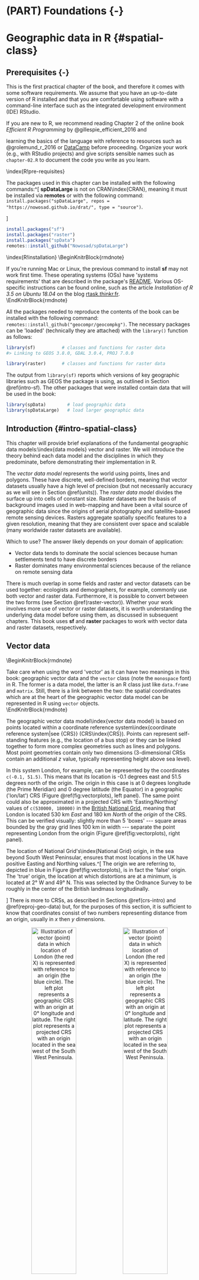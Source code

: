 # (PART) Foundations {-}

# Geographic data in R {#spatial-class}

## Prerequisites {-}

This is the first practical chapter of the book, and therefore it comes with some software requirements.
We assume that you have an up-to-date version of R installed and that you are comfortable using software with a command-line interface such as the integrated development environment (IDE) RStudio.

If you are new to R, we recommend reading Chapter 2 of the online book *Efficient R Programming* by @gillespie_efficient_2016 and
<!-- , particularly sections 2.3 and 2.5, for details on R installation and set-up. -->
<!-- [set-up](https://csgillespie.github.io/efficientR/set-up.html). -->
learning the basics of the language with reference to resources such as @grolemund_r_2016 or [DataCamp](https://www.datacamp.com/courses/free-introduction-to-r) before proceeding.
Organize your work (e.g., with RStudio projects) and give scripts sensible names such as `chapter-02.R` to document the code you write as you learn.
<!-- '[project](https://csgillespie.github.io/efficientR/set-up.html#project-management)' called `geocomp-learning`. -->
<!--     Creating new script for each chapter or section of interest will help consolidate and extend the skills learned. -->
<!--     The code you type to help learn the content of this chapter could be placed in a file called `chapter-02.R`, for example. -->
<!--     Everyone learns in a different way; structure your work so it makes sense to you; and avoid copy-pasting to get used to typing code. -->
<!-- Another option is to use the RStudio project provided in the root directory of the [`geocompr`](https://github.com/Robinlovelace/geocompr) GitHub repository. -->
<!-- This will make it easier to run this book's worked examples on your computer. -->
\index{R!pre-requisites}

The packages used in this chapter can be installed with the following commands:^[
**spDataLarge** is not on CRAN\index{CRAN}, meaning it must be installed via **remotes** or with the following command: `install.packages("spDataLarge", repos = "https://nowosad.github.io/drat/", type = "source")`.
<!-- In case the installation fails, for example if you do not have rights to install non CRAN packages on your organisation's computers, the data in **spDataLarge** can be loaded by running the script [`spData.R`](https://github.com/Robinlovelace/geocompr/blob/master/code/spData.R) from the `code` folder in the book's GitHub repo at [github.com/Robinlovelace/geocompr](https://github.com/Robinlovelace/geocompr). -->
]


```r
install.packages("sf")
install.packages("raster")
install.packages("spData")
remotes::install_github("Nowosad/spDataLarge")
```

\index{R!installation}
\BeginKnitrBlock{rmdnote}<div class="rmdnote">If you're running Mac or Linux, the previous command to install **sf** may not work first time.
These operating systems (OSs) have 'systems requirements' that are described in the package's [README](https://github.com/r-spatial/sf).
Various OS-specific instructions can be found online, such as the article *Installation of R 3.5 on Ubuntu 18.04* on the blog [rtask.thinkr.fr](https://rtask.thinkr.fr/blog/installation-of-r-3-5-on-ubuntu-18-04-lts-and-tips-for-spatial-packages/).</div>\EndKnitrBlock{rmdnote}

All the packages needed to reproduce the contents of the book can be installed with the following command: `remotes::install_github("geocompr/geocompkg")`.
The necessary packages can be 'loaded' (technically they are attached) with the `library()` function as follows:


```r
library(sf)          # classes and functions for raster data
#> Linking to GEOS 3.8.0, GDAL 3.0.4, PROJ 7.0.0
```



```r
library(raster)      # classes and functions for raster data
```

The output from `library(sf)` reports which versions of key geographic libraries such as GEOS the package is using, as outlined in Section \@ref(intro-sf).
The other packages that were installed contain data that will be used in the book:


```r
library(spData)        # load geographic data
library(spDataLarge)   # load larger geographic data
```

## Introduction {#intro-spatial-class}

This chapter will provide brief explanations of the fundamental geographic data models:\index{data models} vector and raster.
We will introduce the theory behind each data model and the disciplines in which they predominate, before demonstrating their implementation in R.

The *vector data model* represents the world using points, lines and polygons.
These have discrete, well-defined borders, meaning that vector datasets usually have a high level of precision (but not necessarily accuracy as we will see in Section \@ref(units)).
The *raster data model* divides the surface up into cells of constant size.
Raster datasets are the basis of background images used in web-mapping and have been a vital source of geographic data since the origins of aerial photography and satellite-based remote sensing devices.
Rasters aggregate spatially specific features to a given resolution, meaning that they are consistent over space and scalable (many worldwide raster datasets are available).

Which to use?
The answer likely depends on your domain of application:

- Vector data tends to dominate the social sciences because human settlements tend to have discrete borders
- Raster dominates many environmental sciences because of the reliance on remote sensing data

There is much overlap in some fields and raster and vector datasets can be used together:
ecologists and demographers, for example, commonly use both vector and raster data.
Furthermore, it is possible to convert between the two forms (see Section \@ref(raster-vector)).
Whether your work involves more use of vector or raster datasets, it is worth understanding the underlying data model before using them, as discussed in subsequent chapters.
This book uses **sf** and **raster** packages to work with vector data and raster datasets, respectively.

## Vector data

\BeginKnitrBlock{rmdnote}<div class="rmdnote">Take care when using the word 'vector' as it can have two meanings in this book:
geographic vector data and the `vector` class (note the `monospace` font) in R.
The former is a data model, the latter is an R class just like `data.frame` and `matrix`.
Still, there is a link between the two: the spatial coordinates which are at the heart of the geographic vector data model can be represented in R using `vector` objects.</div>\EndKnitrBlock{rmdnote}

The geographic vector data model\index{vector data model} is based on points located within a coordinate reference system\index{coordinate reference system|see {CRS}} (CRS\index{CRS}).
Points can represent self-standing features (e.g., the location of a bus stop) or they can be linked together to form more complex geometries such as lines and polygons.
Most point geometries contain only two dimensions (3-dimensional CRSs contain an additional $z$ value, typically representing height above sea level).

In this system London, for example, can be represented by the coordinates `c(-0.1, 51.5)`.
This means that its location is -0.1 degrees east and 51.5 degrees north of the origin.
The origin in this case is at 0 degrees longitude (the Prime Meridian) and 0 degree latitude (the Equator) in a geographic ('lon/lat') CRS (Figure \@ref(fig:vectorplots), left panel).
The same point could also be approximated in a projected CRS with 'Easting/Northing' values of `c(530000, 180000)` in the [British National Grid](https://en.wikipedia.org/wiki/Ordnance_Survey_National_Grid), meaning that London is located 530 km *East* and 180 km *North* of the $origin$ of the CRS.
This can be verified visually: slightly more than 5 'boxes' --- square areas bounded by the gray grid lines 100 km in width --- separate the point representing London from the origin (Figure \@ref(fig:vectorplots), right panel).

The location of National Grid's\index{National Grid} origin, in the sea beyond South West Peninsular, ensures that most locations in the UK have positive Easting and Northing values.^[
The origin we are referring to, depicted in blue in Figure \@ref(fig:vectorplots), is in fact the 'false' origin.
The 'true' origin, the location at which distortions are at a minimum, is located at 2° W and 49° N.
This was selected by the Ordnance Survey to be roughly in the center of the British landmass longitudinally.
<!-- This was selected by the [Ordnance Survey](https://www.ordnancesurvey.co.uk/support/the-national-grid.html) to be roughly in the center of the British landmass longitudinally. -->
]
There is more to CRSs, as described in Sections \@ref(crs-intro) and \@ref(reproj-geo-data) but, for the purposes of this section, it is sufficient to know that coordinates consist of two numbers representing distance from an origin, usually in $x$ then $y$ dimensions.



<div class="figure" style="text-align: center">
<img src="figures/vector_lonlat.png" alt="Illustration of vector (point) data in which location of London (the red X) is represented with reference to an origin (the blue circle). The left plot represents a geographic CRS with an origin at 0° longitude and latitude. The right plot represents a projected CRS with an origin located in the sea west of the South West Peninsula." width="49%" /><img src="figures/vector_projected.png" alt="Illustration of vector (point) data in which location of London (the red X) is represented with reference to an origin (the blue circle). The left plot represents a geographic CRS with an origin at 0° longitude and latitude. The right plot represents a projected CRS with an origin located in the sea west of the South West Peninsula." width="49%" />
<p class="caption">(\#fig:vectorplots)Illustration of vector (point) data in which location of London (the red X) is represented with reference to an origin (the blue circle). The left plot represents a geographic CRS with an origin at 0° longitude and latitude. The right plot represents a projected CRS with an origin located in the sea west of the South West Peninsula.</p>
</div>

**sf** is a package providing a class system for geographic vector data.
Not only does **sf** supersede **sp**, it also provides a consistent command-line interface to GEOS\index{GEOS} and GDAL\index{GDAL}, superseding **rgeos** and **rgdal** (described in Section \@ref(the-history-of-r-spatial)).
<!-- Really? not necessary so removed (RL) -->
<!-- In theory this should make **sf** faster than **sp**/**rgdal**/**rgeos**. -->
This section introduces **sf** classes in preparation for subsequent chapters (Chapters \@ref(geometric-operations) and \@ref(read-write) cover the GEOS and GDAL interface, respectively).


<!-- Commented out: not really necessary here - keeping as could be useful elsewhere: -->
<!-- In mathematical notation these points are typically represented as numbers separated by commas and enclosed by a pair of brackets:  -->
<!-- $(1, 3)$ for example, represents a point located one unit to the right and three units above the origin. -->
<!-- Instead of creating these points manually, one would commonly read-in data with functions such as `read_csv()` from the **tidyverse** or `read_sf()` from the **sf** package (see Chapter \@ref(read-write)). -->
<!-- To generate new data (e.g., for testing), one can use the command `c()` (think of 'c' for 'combine'), as illustrated -->
<!-- below:^[Other methods for generating numbers include with the `seq()` function (short for 'sequence') for generating regular sequences or `runif()`, `rnorm()` and other functions generating random numbers following some kind of probability distribution. -->
<!-- The **mapedit** package can be used to create spatial data manually on an interactive map. -->
<!-- ] -->

<!-- ```{r} -->
<!-- p = c(1, 3) -->
<!-- ``` -->

<!-- Now this can be plotted in Cartesian space, as illustrated in figure \@ref(fig:cartesian): -->

<!-- ```{r cartesian, fig.cap="Illustration of vector point data in base R."} -->
<!-- plot(x = p[1], y = p[2], xlim =  c(0, 5), ylim = c(0, 5)) -->
<!-- ``` -->

### An introduction to simple features {#intro-sf}

Simple features is an [open standard](http://portal.opengeospatial.org/files/?artifact_id=25355) developed and endorsed by the Open Geospatial Consortium (OGC), a not-for-profit organization whose activities we will revisit in a later chapter (in Section \@ref(file-formats)).
\index{simple features |see {sf}}
Simple Features is a hierarchical data model that represents a wide range of geometry types.
Of 17 geometry types supported by the specification, only 7 are used in the vast majority of geographic research (see Figure \@ref(fig:sf-ogc));
these core geometry types are fully supported by the R package **sf** [@pebesma_simple_2018].^[
The full OGC standard includes rather exotic geometry types including 'surface' and 'curve' geometry types, which currently have limited application in real world applications.
All 17 types can be represented with the **sf** package, although (as of summer 2018) plotting only works for the 'core 7'.
]

<div class="figure" style="text-align: center">
<img src="figures/sf-classes.png" alt="Simple feature types fully supported by sf." width="60%" />
<p class="caption">(\#fig:sf-ogc)Simple feature types fully supported by sf.</p>
</div>

**sf** can represent all common vector geometry types (raster data classes are not supported by **sf**): points, lines, polygons and their respective 'multi' versions (which group together features of the same type into a single feature).
\index{sf}
\index{sf (package)|see {sf}}
**sf** also supports geometry collections, which can contain multiple geometry types in a single object.
**sf** provides the same functionality (and more) previously provided in three packages --- **sp** for data classes [@R-sp], **rgdal** for data read/write via an interface to GDAL and PROJ [@R-rgdal] and **rgeos** for spatial operations via an interface to GEOS [@R-rgeos].
To re-iterate the message from Chapter 1, geographic R packages have a long history of interfacing with lower level libraries, and **sf** continues this tradition with a unified interface to recent versions of the GEOS library for geometry operations, the GDAL library for reading and writing geographic data files, and the PROJ library for representing and transforming projected coordinate reference systems.
This is a notable achievement that reduces the headspace needed for 'context switching between' different packages and enables access to high-performance geographic libraries.
Documenation on **sf** can be found on its website and in 6 vignettes, which can be loaded as follows:


```r
vignette(package = "sf") # see which vignettes are available
vignette("sf1")          # an introduction to the package
```



As the first vignette explains, simple feature objects in R are stored in a data frame, with geographic data occupying a special column, usually named 'geom' or 'geometry'.
We will use the `world` dataset provided by the **spData**, loaded at the beginning of this chapter (see [nowosad.github.io/spData](https://nowosad.github.io/spData/) for a list of datasets loaded by the package).
`world` is a spatial object containing spatial and attribute columns, the names of which are returned by the function `names()` (the last column contains the geographic information):


```r
names(world)
#>  [1] "iso_a2"    "name_long" "continent" "region_un" "subregion" "type"     
#>  [7] "area_km2"  "pop"       "lifeExp"   "gdpPercap" "geom"
```

The contents of this `geom` column give `sf` objects their spatial powers: `world$geom` is a '[list column](https://jennybc.github.io/purrr-tutorial/ls13_list-columns.html)' that contains all the coordinates of the country polygons.
\index{list column}
The **sf** package provides a `plot()` method for visualizing geographic data:
the following command creates Figure \@ref(fig:world-all).


```r
plot(world)
```

<div class="figure" style="text-align: center">
<img src="02-spatial-data_files/figure-html/world-all-1.png" alt="A spatial plot of the world using the sf package, with a facet for each attribute." width="100%" />
<p class="caption">(\#fig:world-all)A spatial plot of the world using the sf package, with a facet for each attribute.</p>
</div>

Note that instead of creating a single map, as most GIS programs would, the `plot()` command has created multiple maps, one for each variable in the `world` datasets.
This behavior can be useful for exploring the spatial distribution of different variables and is discussed further in Section \@ref(basic-map) below.

Being able to treat spatial objects as regular data frames with spatial powers has many advantages, especially if you are already used to working with data frames.
The commonly used `summary()` function, for example, provides a useful overview of the variables within the `world` object.


```r
summary(world["lifeExp"])
#>     lifeExp                geom    
#>  Min.   :50.6   MULTIPOLYGON :177  
#>  1st Qu.:65.0   epsg:4326    :  0  
#>  Median :72.9   +proj=long...:  0  
#>  Mean   :70.9                      
#>  3rd Qu.:76.8                      
#>  Max.   :83.6                      
#>  NA's   :10
```

Although we have only selected one variable for the `summary` command, it also outputs a report on the geometry.
This demonstrates the 'sticky' behavior of the geometry columns of **sf** objects, meaning the geometry is kept unless the user deliberately removes them, as we'll see in Section \@ref(vector-attribute-manipulation).
The result provides a quick summary of both the non-spatial and spatial data contained in `world`: the mean average life expectancy is 71 years (ranging from less than 51 to more than 83 years with a median of 73 years) across all countries.

\BeginKnitrBlock{rmdnote}<div class="rmdnote">The word `MULTIPOLYGON` in the summary output above refers to the geometry type of features (countries) in the `world` object.
This representation is necessary for countries with islands such as Indonesia and Greece.
Other geometry types are described in Section \@ref(geometry).</div>\EndKnitrBlock{rmdnote}

<!-- TODO: cross-reference section covering CRSs. -->
It is worth taking a deeper look at the basic behavior and contents of this simple feature object, which can usefully be thought of as a '**s**patial data **f**rame'.

`sf` objects are easy to subset.
The code below shows its first two rows and three columns.
The output shows two major differences compared with a regular `data.frame`: the inclusion of additional geographic data (`geometry type`, `dimension`, `bbox` and CRS information - `epsg (SRID)`, `proj4string`), and the presence of a `geometry` column, here named `geom`:


```r
world_mini = world[1:2, 1:3]
world_mini
#> Simple feature collection with 2 features and 3 fields
#> geometry type:  MULTIPOLYGON
#> dimension:      XY
#> bbox:           xmin: -180 ymin: -18.3 xmax: 180 ymax: -0.95
#> geographic CRS: WGS 84
#> [90m# A tibble: 2 x 4[39m
#>   iso_a2 name_long continent                                                geom
#>   [3m[90m<chr>[39m[23m  [3m[90m<chr>[39m[23m     [3m[90m<chr>[39m[23m                                      [3m[90m<MULTIPOLYGON [°]>[39m[23m
#> [90m1[39m FJ     Fiji      Oceania   (((180 -16.1, 180 -16.6, 179 -16.8, 179 -17, 179 -…
#> [90m2[39m TZ     Tanzania  Africa    (((33.9 -0.95, 34.1 -1.06, 37.7 -3.1, 37.8 -3.68, …
```

All this may seem rather complex, especially for a class system that is supposed to be simple.
However, there are good reasons for organizing things this way and using **sf**.

<!-- It's a `MULTIPOLYGON` with 177 features and a geographic (longitude/latidue) coordinate reference system (CRS) with an EPSG code of `4326`. -->

<!-- ### Simple feature classes {#sf-classes} -->

<!-- This section shows how vector spatial classes are created. -->
Before describing each geometry type that the **sf** package supports, it is worth taking a step back to understand the building blocks of `sf` objects. 
Section \@ref(sf) shows how simple features objects are data frames, with special geometry columns.
These spatial columns are often called `geom` or `geometry`: `world$geom` refers to the spatial element of the `world` object described above.
These geometry columns are 'list columns' of class `sfc` (see Section \@ref(sfc)).
In turn, `sfc` objects are composed of one or more objects of class `sfg`: simple feature geometries that we describe in Section \@ref(sfg).
\index{sf!sfc}
\index{simple feature columns|see {sf!sfc}}

To understand how the spatial components of simple features work, it is vital to understand simple feature geometries.
For this reason we cover each currently supported simple features geometry type in Section \@ref(geometry) before moving on to describe how these can be represented in R using `sfg` objects, which form the basis of `sfc` and eventually full `sf` objects.

\BeginKnitrBlock{rmdnote}<div class="rmdnote">The preceding code chunk uses `=` to create a new object called `world_mini` in the command `world_mini = world[1:2, 1:3]`.
This is called assignment.
An equivalent command to achieve the same result is `world_mini <- world[1:2, 1:3]`.
Although 'arrow assigment' is more commonly used, we use 'equals assignment' because it's slightly faster to type and easier to teach due to compatibility with commonly used languages such as Python and JavaScript.
Which to use is largely a matter of preference as long as you're consistent (packages such as **styler** can be used to change style).</div>\EndKnitrBlock{rmdnote}

### Why simple features?

Simple features is a widely supported data model that underlies data structures in many GIS applications including QGIS\index{QGIS} and PostGIS\index{PostGIS}.
A major advantage of this is that using the data model ensures your work is cross-transferable to other set-ups, for example importing from and exporting to spatial databases.
\index{sf!why simple features}

A more specific question from an R perspective is "why use the **sf** package when **sp** is already tried and tested"?
There are many reasons (linked to the advantages of the simple features model):

- Fast reading and writing of data
- Enhanced plotting performance
- **sf** objects can be treated as data frames in most operations
- **sf** functions can be combined using `%>%` operator and works well with the [tidyverse](http://tidyverse.org/) collection of R packages\index{tidyverse}.
- **sf** function names are relatively consistent and intuitive (all begin with `st_`)

Due to such advantages, some spatial packages (including **tmap**, **mapview** and **tidycensus**) have added support for **sf**.
However, it will take many years for most packages to transition and some will never switch.
Fortunately, these can still be used in a workflow based on `sf` objects, by converting them to the `Spatial` class used in **sp**: 


```r
library(sp)
world_sp = as(world, Class = "Spatial")
# sp functions ...
```

`Spatial` objects can be converted back to `sf` in the same way or with `st_as_sf()`:


```r
world_sf = st_as_sf(world_sp)
```

### Basic map making {#basic-map}

Basic maps are created in **sf** with `plot()`.
By default this creates a multi-panel plot (like **sp**'s `spplot()`), one sub-plot for each variable of the object, as illustrated in the left-hand panel in Figure \@ref(fig:sfplot).
A legend or 'key' with a continuous color is produced if the object to be plotted has a single variable (see the right-hand panel).
Colors can also be set with `col = `, although this will not create a continuous palette or a legend. 
\index{map making!basic}


```r
plot(world[3:6])
plot(world["pop"])
```

<div class="figure" style="text-align: center">
<img src="02-spatial-data_files/figure-html/sfplot-1.png" alt="Plotting with sf, with multiple variables (left) and a single variable (right)." width="49%" /><img src="02-spatial-data_files/figure-html/sfplot-2.png" alt="Plotting with sf, with multiple variables (left) and a single variable (right)." width="49%" />
<p class="caption">(\#fig:sfplot)Plotting with sf, with multiple variables (left) and a single variable (right).</p>
</div>

Plots are added as layers to existing images by setting `add = TRUE`.^[
`plot()`ing of **sf** objects uses `sf:::plot.sf()` behind the scenes.
`plot()` is a generic method that behaves differently depending on the class of object being plotted.
]
To demonstrate this, and to provide a taster of content covered in Chapters \@ref(attr) and \@ref(spatial-operations) on attribute and spatial data operations, the subsequent code chunk combines countries in Asia:


```r
world_asia = world[world$continent == "Asia", ]
asia = st_union(world_asia)
```

We can now plot the Asian continent over a map of the world.
Note that the first plot must only have one facet for `add = TRUE` to work.
If the first plot has a key, `reset = FALSE` must be used (result not shown):


```r
plot(world["pop"], reset = FALSE)
plot(asia, add = TRUE, col = "red")
```

Adding layers in this way can be used to verify the geographic correspondence between layers: 
the `plot()` function is fast to execute and requires few lines of code, but does not create interactive maps with a wide range of options.
For more advanced map making we recommend using dedicated visualization packages such as **tmap** (see Chapter \@ref(adv-map)).

### Base plot arguments {#base-args}

There are various ways to modify maps with **sf**'s `plot()` method.
Because **sf** extends base R plotting methods `plot()`'s arguments such as `main =` (which specifies the title of the map) work with `sf` objects (see `?graphics::plot` and `?par`).^[
Note: many plot arguments are ignored in facet maps, when more than one `sf` column is plotted.
]
\index{base plot|see {map making}}
\index{map making!base plotting}



Figure \@ref(fig:contpop) illustrates this flexibility by overlaying circles, whose diameters (set with `cex =`) represent country populations, on a map of the world.
An unprojected version of this figure can be created with the following commands (see exercises at the end of this chapter and the script [`02-contplot.R`](https://github.com/Robinlovelace/geocompr/blob/master/code/02-contpop.R) to reproduce Figure \@ref(fig:contpop)):


```r
plot(world["continent"], reset = FALSE)
cex = sqrt(world$pop) / 10000
world_cents = st_centroid(world, of_largest = TRUE)
plot(st_geometry(world_cents), add = TRUE, cex = cex)
```

<div class="figure" style="text-align: center">
<img src="02-spatial-data_files/figure-html/contpop-1.png" alt="Country continents (represented by fill color) and 2015 populations (represented by circles, with area proportional to population)." width="100%" />
<p class="caption">(\#fig:contpop)Country continents (represented by fill color) and 2015 populations (represented by circles, with area proportional to population).</p>
</div>

The code above uses the function `st_centroid()` to convert one geometry type (polygons) to another (points) (see Chapter \@ref(geometric-operations)), the aesthetics of which are varied with the `cex` argument.

\index{bounding box}
**sf**'s plot method also has arguments specific to geographic data. `expandBB`, for example, can be used to plot an `sf` object in context:
it takes a numeric vector of length four that expands the bounding box of the plot relative to zero in the following order: bottom, left, top, right.
This is used to plot India in the context of its giant Asian neighbors, with an emphasis on China to the east, in the following code chunk, which generates Figure \@ref(fig:china) (see exercises below on adding text to plots):


```r
india = world[world$name_long == "India", ]
plot(st_geometry(india), expandBB = c(0, 0.2, 0.1, 1), col = "gray", lwd = 3)
plot(world_asia[0], add = TRUE)
```

<div class="figure" style="text-align: center">
<img src="02-spatial-data_files/figure-html/china-1.png" alt="India in context, demonstrating the expandBB argument." width="50%" />
<p class="caption">(\#fig:china)India in context, demonstrating the expandBB argument.</p>
</div>

Note the use of `[0]` to keep only the geometry column and `lwd` to emphasize India.
See Section \@ref(other-mapping-packages) for other visualization techniques for representing a range of geometry types, the subject of the next section.

### Geometry types {#geometry}

<!-- This section demonstrates how the full range of geometry types supported by the **sf** package can be created, combined and plotted. -->
Geometries are the basic building blocks of simple features.
Simple features in R can take on one of the 17 geometry types supported by the **sf** package.
\index{geometry types|see {sf!geometry types}}
\index{sf!geometry types}
In this chapter we will focus on the seven most commonly used types: `POINT`, `LINESTRING`, `POLYGON`, `MULTIPOINT`, `MULTILINESTRING`, `MULTIPOLYGON` and `GEOMETRYCOLLECTION`.<!--FIG-->
Find the whole list of possible feature types in [the PostGIS manual ](http://postgis.net/docs/using_postgis_dbmanagement.html).

Generally, well-known binary (WKB) or well-known text (WKT) are the standard encoding for simple feature geometries.
\index{well-known text}
\index{WKT|see {well-known text}}
\index{well-known binary}
WKB representations are usually hexadecimal strings easily readable for computers.
This is why GIS and spatial databases use WKB to transfer and store geometry objects.
WKT, on the other hand, is a human-readable text markup description of simple features. 
Both formats are exchangeable, and if we present one, we will naturally choose the WKT representation.

The basis for each geometry type is the point. 
A point is simply a coordinate in 2D, 3D or 4D space (see `vignette("sf1")` for more information) such as (see left panel in Figure \@ref(fig:sfcs)):
\index{sf!point}

- `POINT (5 2)`

\index{sf!linestring}
A linestring is a sequence of points with a straight line connecting the points, for example (see middle panel in Figure \@ref(fig:sfcs)):

- `LINESTRING (1 5, 4 4, 4 1, 2 2, 3 2)`

A polygon is a sequence of points that form a closed, non-intersecting ring.
Closed means that the first and the last point of a polygon have the same coordinates (see right panel in Figure \@ref(fig:sfcs)).^[
By definition, a polygon has one exterior boundary (outer ring) and can have zero or more interior boundaries (inner rings), also known as holes.
A polygon with a hole would be, for example, `POLYGON ((1 5, 2 2, 4 1, 4 4, 1 5), (2 4, 3 4, 3 3, 2 3, 2 4))`
]
\index{sf!hole}

- Polygon without a hole: `POLYGON ((1 5, 2 2, 4 1, 4 4, 1 5))`

<div class="figure" style="text-align: center">
<img src="02-spatial-data_files/figure-html/sfcs-1.png" alt="Illustration of point, linestring and polygon geometries." width="100%" />
<p class="caption">(\#fig:sfcs)Illustration of point, linestring and polygon geometries.</p>
</div>




So far we have created geometries with only one geometric entity per feature.
However, **sf** also allows multiple geometries to exist within a single feature (hence the term 'geometry collection') using "multi" version of each geometry type:
\index{sf!multi features}

- Multipoint: `MULTIPOINT (5 2, 1 3, 3 4, 3 2)`
- Multilinestring: `MULTILINESTRING ((1 5, 4 4, 4 1, 2 2, 3 2), (1 2, 2 4))`
- Multipolygon: `MULTIPOLYGON (((1 5, 2 2, 4 1, 4 4, 1 5), (0 2, 1 2, 1 3, 0 3, 0 2)))`


<div class="figure" style="text-align: center">
<img src="02-spatial-data_files/figure-html/multis-1.png" alt="Illustration of multi* geometries." width="100%" />
<p class="caption">(\#fig:multis)Illustration of multi* geometries.</p>
</div>

Finally, a geometry collection can contain any combination of geometries including (multi)points and linestrings (see Figure \@ref(fig:geomcollection)):
\index{sf!geometry collection}

- Geometry collection: `GEOMETRYCOLLECTION (MULTIPOINT (5 2, 1 3, 3 4, 3 2), LINESTRING (1 5, 4 4, 4 1, 2 2, 3 2))`

<div class="figure" style="text-align: center">
<img src="02-spatial-data_files/figure-html/geomcollection-1.png" alt="Illustration of a geometry collection." width="33%" />
<p class="caption">(\#fig:geomcollection)Illustration of a geometry collection.</p>
</div>

### Simple feature geometries (sfg) {#sfg}

The `sfg` class represents the different simple feature geometry types in R: point, linestring, polygon (and their 'multi' equivalents, such as multipoints) or geometry collection.
\index{simple feature geometries|see {sf!sfg}}

Usually you are spared the tedious task of creating geometries on your own since you can simply import an already existing spatial file.
However, there are a set of functions to create simple feature geometry objects (`sfg`) from scratch if needed.
The names of these functions are simple and consistent, as they all start with the `st_`  prefix and end with the name of the geometry type in lowercase letters:

- A point: `st_point()`
- A linestring: `st_linestring()`
- A polygon: `st_polygon()`
- A multipoint: `st_multipoint()`
- A multilinestring: `st_multilinestring()`
- A multipolygon: `st_multipolygon()`
- A geometry collection: `st_geometrycollection()`

`sfg` objects can be created from three base R data types:

1. A numeric vector: a single point
2. A matrix: a set of points, where each row represents a point, a multipoint or linestring
3. A list: a collection of objects such as matrices, multilinestrings or geometry collections

The function `st_point()` creates single points from numeric vectors:


```r
st_point(c(5, 2))                 # XY point
#> POINT (5 2)
st_point(c(5, 2, 3))              # XYZ point
#> POINT Z (5 2 3)
st_point(c(5, 2, 1), dim = "XYM") # XYM point
#> POINT M (5 2 1)
st_point(c(5, 2, 3, 1))           # XYZM point
#> POINT ZM (5 2 3 1)
```

<!-- is this really important? -->
The results show that XY (2D coordinates), XYZ (3D coordinates) and XYZM (3D with an additional variable, typically measurement accuracy) point types are created from vectors of length 2, 3, and 4, respectively. 
The XYM type must be specified using the `dim` argument (which is short for dimension).

By contrast, use matrices in the case of multipoint (`st_multipoint()`) and linestring (`st_linestring()`) objects:


```r
# the rbind function simplifies the creation of matrices
## MULTIPOINT
multipoint_matrix = rbind(c(5, 2), c(1, 3), c(3, 4), c(3, 2))
st_multipoint(multipoint_matrix)
#> MULTIPOINT ((5 2), (1 3), (3 4), (3 2))
## LINESTRING
linestring_matrix = rbind(c(1, 5), c(4, 4), c(4, 1), c(2, 2), c(3, 2))
st_linestring(linestring_matrix)
#> LINESTRING (1 5, 4 4, 4 1, 2 2, 3 2)
```

Finally, use lists for the creation of multilinestrings, (multi-)polygons and geometry collections:


```r
## POLYGON
polygon_list = list(rbind(c(1, 5), c(2, 2), c(4, 1), c(4, 4), c(1, 5)))
st_polygon(polygon_list)
#> POLYGON ((1 5, 2 2, 4 1, 4 4, 1 5))
```


```r
## POLYGON with a hole
polygon_border = rbind(c(1, 5), c(2, 2), c(4, 1), c(4, 4), c(1, 5))
polygon_hole = rbind(c(2, 4), c(3, 4), c(3, 3), c(2, 3), c(2, 4))
polygon_with_hole_list = list(polygon_border, polygon_hole)
st_polygon(polygon_with_hole_list)
#> POLYGON ((1 5, 2 2, 4 1, 4 4, 1 5), (2 4, 3 4, 3 3, 2 3, 2 4))
```


```r
## MULTILINESTRING
multilinestring_list = list(rbind(c(1, 5), c(4, 4), c(4, 1), c(2, 2), c(3, 2)), 
                            rbind(c(1, 2), c(2, 4)))
st_multilinestring((multilinestring_list))
#> MULTILINESTRING ((1 5, 4 4, 4 1, 2 2, 3 2), (1 2, 2 4))
```


```r
## MULTIPOLYGON
multipolygon_list = list(list(rbind(c(1, 5), c(2, 2), c(4, 1), c(4, 4), c(1, 5))),
                         list(rbind(c(0, 2), c(1, 2), c(1, 3), c(0, 3), c(0, 2))))
st_multipolygon(multipolygon_list)
#> MULTIPOLYGON (((1 5, 2 2, 4 1, 4 4, 1 5)), ((0 2, 1 2, 1 3, 0 3, 0 2)))
```


```r
## GEOMETRYCOLLECTION
gemetrycollection_list = list(st_multipoint(multipoint_matrix),
                              st_linestring(linestring_matrix))
st_geometrycollection(gemetrycollection_list)
#> GEOMETRYCOLLECTION (MULTIPOINT (5 2, 1 3, 3 4, 3 2),
#>   LINESTRING (1 5, 4 4, 4 1, 2 2, 3 2))
```

<!-- table -->
<!-- figure - image/fig1.jpg -->
<!-- they are interconnected - points could create mulitpoints or lines; -->
<!-- lines could create mutlilines or polygons, etc. -->
<!-- https://r-spatial.github.io/sf/articles/sf1.html -->

### Simple feature columns (sfc) {#sfc}

One `sfg` object contains only a single simple feature geometry. 
A simple feature geometry column (`sfc`) is a list of `sfg` objects, which is additionally able to contain information about the coordinate reference system in use.
For instance, to combine two simple features into one object with two features, we can use the `st_sfc()` function. 
\index{sf!simple feature columns (sfc)}
This is important since `sfc` represents the geometry column in **sf** data frames:


```r
# sfc POINT
point1 = st_point(c(5, 2))
point2 = st_point(c(1, 3))
points_sfc = st_sfc(point1, point2)
points_sfc
#> Geometry set for 2 features 
#> geometry type:  POINT
#> dimension:      XY
#> bbox:           xmin: 1 ymin: 2 xmax: 5 ymax: 3
#> CRS:            NA
#> POINT (5 2)
#> POINT (1 3)
```

In most cases, an `sfc` object contains objects of the same geometry type.
Therefore, when we convert `sfg` objects of type polygon into a simple feature geometry column, we would also end up with an `sfc` object of type polygon, which can be verified with `st_geometry_type()`. 
Equally, a geometry column of multilinestrings would result in an `sfc` object of type multilinestring:


```r
# sfc POLYGON
polygon_list1 = list(rbind(c(1, 5), c(2, 2), c(4, 1), c(4, 4), c(1, 5)))
polygon1 = st_polygon(polygon_list1)
polygon_list2 = list(rbind(c(0, 2), c(1, 2), c(1, 3), c(0, 3), c(0, 2)))
polygon2 = st_polygon(polygon_list2)
polygon_sfc = st_sfc(polygon1, polygon2)
st_geometry_type(polygon_sfc)
#> [1] POLYGON POLYGON
#> 18 Levels: GEOMETRY POINT LINESTRING POLYGON MULTIPOINT ... TRIANGLE
```


```r
# sfc MULTILINESTRING
multilinestring_list1 = list(rbind(c(1, 5), c(4, 4), c(4, 1), c(2, 2), c(3, 2)), 
                            rbind(c(1, 2), c(2, 4)))
multilinestring1 = st_multilinestring((multilinestring_list1))
multilinestring_list2 = list(rbind(c(2, 9), c(7, 9), c(5, 6), c(4, 7), c(2, 7)), 
                            rbind(c(1, 7), c(3, 8)))
multilinestring2 = st_multilinestring((multilinestring_list2))
multilinestring_sfc = st_sfc(multilinestring1, multilinestring2)
st_geometry_type(multilinestring_sfc)
#> [1] MULTILINESTRING MULTILINESTRING
#> 18 Levels: GEOMETRY POINT LINESTRING POLYGON MULTIPOINT ... TRIANGLE
```

It is also possible to create an `sfc` object from `sfg` objects with different geometry types:


```r
# sfc GEOMETRY
point_multilinestring_sfc = st_sfc(point1, multilinestring1)
st_geometry_type(point_multilinestring_sfc)
#> [1] POINT           MULTILINESTRING
#> 18 Levels: GEOMETRY POINT LINESTRING POLYGON MULTIPOINT ... TRIANGLE
```

<!-- if you want to use it - st_cast() to a proper geometry type -->
<!-- or st_is to select only one geometry type -->
<!-- http://r-spatial.org/r/2017/01/12/newssf.html -->
<!-- methods(class = "sfc") -->

As mentioned before, `sfc` objects can additionally store information on the coordinate reference systems (CRS).
<!-- What's CRS -->
To specify a certain CRS, we can use the `epsg (SRID)` or `proj4string` attributes of an `sfc` object.
The default value of `epsg (SRID)` and `proj4string` is `NA` (*Not Available*), as can be verified with `st_crs()`:


```r
st_crs(points_sfc)
#> Coordinate Reference System: NA
```

All geometries in an `sfc` object must have the same CRS.
We can add coordinate reference system as a `crs` argument of `st_sfc()`. 
This argument accepts an integer with the `epsg` code such as `4326`, which automatically adds the 'proj4string' (see Section \@ref(crs-intro)):


```r
# EPSG definition
points_sfc_wgs = st_sfc(point1, point2, crs = 4326)
st_crs(points_sfc_wgs)
#> Coordinate Reference System:
#>   User input: EPSG:4326 
#>   wkt:
#> GEOGCRS["WGS 84",
#>     DATUM["World Geodetic System 1984",
#>         ELLIPSOID["WGS 84",6378137,298.257223563,
#>             LENGTHUNIT["metre",1]]],
#>     PRIMEM["Greenwich",0,
#>         ANGLEUNIT["degree",0.0174532925199433]],
#>     CS[ellipsoidal,2],
#>         AXIS["geodetic latitude (Lat)",north,
#>             ORDER[1],
#>             ANGLEUNIT["degree",0.0174532925199433]],
#>         AXIS["geodetic longitude (Lon)",east,
#>             ORDER[2],
#>             ANGLEUNIT["degree",0.0174532925199433]],
#>     USAGE[
#>         SCOPE["unknown"],
#>         AREA["World"],
#>         BBOX[-90,-180,90,180]],
#>     ID["EPSG",4326]]
```

It also accepts a raw proj4string (result not shown):


```r
# PROJ4STRING definition
st_sfc(point1, point2, crs = "+proj=longlat +datum=WGS84 +no_defs")
```

<!-- For example, we can set the UTM Zone 11N projection with `epsg` code `2955`: -->

<!-- ```{r, eval=FALSE} -->
<!-- st_sfc(point1, point2, crs = 2955) -->
<!-- #> ... -->
<!-- #> epsg (SRID):    2955 -->
<!-- #> proj4string:    +proj=utm +zone=11 +ellps=GRS80 ... +units=m +no_defs -->
<!-- #> POINT (5 2) -->
<!-- #> POINT (1 3) -->
<!-- ``` -->

<!-- As you can see above, the `proj4string` definition was automatically added. -->
<!-- The CRS can also be set with the full `proj4string` (result not shown): -->

<!-- ```{r, eval=FALSE} -->
<!-- p4s = "+proj=utm +zone=11 +ellps=GRS80 +towgs84=0,0,0,0,0,0,0 +units=m +no_defs" -->
<!-- st_sfc(point1, point2, crs = crs_utm) -->
<!-- ``` -->

\BeginKnitrBlock{rmdnote}<div class="rmdnote">Sometimes `st_crs()` will return a `proj4string` but not an `epsg` code. 
This is because there is no general method to convert from `proj4string` to `epsg` (see Chapter \@ref(reproj-geo-data)).</div>\EndKnitrBlock{rmdnote}

<!-- precision -->
<!-- plots can be made -->

### The sf class {#sf}

Sections \@ref(geometry) to \@ref(sfc) deal with purely geometric objects, 'sf geometry' and 'sf column' objects, respectively.
These are geographic building blocks of geographic vector data represented as simple features.
The final building block is non-geographic attributes, representing the name of the feature or other attributes such as measured values, groups, and other things.
\index{sf!class}

To illustrate attributes, we will represent a temperature of 25°C in London on June 21^st^, 2017.
This example contains a geometry (the coordinates), and three attributes with three different classes (place name, temperature and date).^[
Other attributes might include an urbanity category (city or village), or a remark if the measurement was made using an automatic station.
]
Objects of class `sf` represent such data by combining the attributes (`data.frame`) with the simple feature geometry column (`sfc`).
They are created with `st_sf()` as illustrated below, which creates the London example described above:


```r
lnd_point = st_point(c(0.1, 51.5))                 # sfg object
lnd_geom = st_sfc(lnd_point, crs = 4326)           # sfc object
lnd_attrib = data.frame(                           # data.frame object
  name = "London",
  temperature = 25,
  date = as.Date("2017-06-21")
  )
lnd_sf = st_sf(lnd_attrib, geometry = lnd_geom)    # sf object
```

What just happened? First, the coordinates were used to create the simple feature geometry (`sfg`).
Second, the geometry was converted into a simple feature geometry column (`sfc`), with a CRS.
Third, attributes were stored in a `data.frame`, which was combined with the `sfc` object with `st_sf()`.
This results in an `sf` object, as demonstrated below (some output is ommited):


```r
lnd_sf
#> Simple feature collection with 1 features and 3 fields
#> ...
#>     name temperature       date         geometry
#> 1 London          25 2017-06-21 POINT (0.1 51.5)
```


```r
class(lnd_sf)
#> [1] "sf"         "data.frame"
```

The result shows that `sf` objects actually have two classes, `sf` and `data.frame`.
Simple features are simply data frames (square tables), but with spatial attributes stored in a list column, usually called `geometry`, as described in Section \@ref(intro-sf).
This duality is central to the concept of simple features:
most of the time a `sf` can be treated as and behaves like a `data.frame`.
Simple features are, in essence, data frames with a spatial extension.




<!-- https://r-spatial.github.io/sf/articles/sf1.html#how-attributes-relate-to-geometries -->

## Raster data

The geographic raster data model usually consists of a raster header\index{raster!header}
and a matrix (with rows and columns) representing equally spaced cells (often also called pixels; Figure \@ref(fig:raster-intro-plot):A).^[
Depending on the file format the header is part of the actual image data file, e.g., GeoTIFF, or stored in an extra header or world file, e.g., ASCII grid formats. There is also the headerless (flat) binary raster format which should facilitate the import into various software programs.
<!-- To convert these files into other raster formats requiring a header information, the user is often forced to provide the header information manually, see e.g. https://lta.cr.usgs.gov/glcc/technote. -->
]
The raster header\index{raster!header} defines the coordinate reference system, the extent and the origin.
\index{raster}
\index{raster data model}
The origin (or starting point) is frequently the coordinate of the lower-left corner of the matrix (the **raster** package, however, uses the upper left corner, by default (Figure  \@ref(fig:raster-intro-plot):B)).
The header defines the extent via the number of columns, the number of rows and the cell size resolution.
Hence, starting from the origin, we can easily access and modify each single cell by either using the ID of a cell  (Figure  \@ref(fig:raster-intro-plot):B) or by explicitly specifying the rows and columns.
This matrix representation avoids storing explicitly the coordinates for the four corner points (in fact it only stores one coordinate, namely the origin) of each cell corner as would be the case for rectangular vector polygons.
This and map algebra makes raster processing much more efficient and faster than vector data processing.
However, in contrast to vector data, the cell of one raster layer can only hold a single value.
The value might be numeric or categorical (Figure  \@ref(fig:raster-intro-plot):C).

<div class="figure" style="text-align: center">
<img src="02-spatial-data_files/figure-html/raster-intro-plot-1.png" alt="Raster data types: (A) cell IDs, (B) cell values, (C) a colored raster map." width="100%" />
<p class="caption">(\#fig:raster-intro-plot)Raster data types: (A) cell IDs, (B) cell values, (C) a colored raster map.</p>
</div>

Raster maps usually represent continuous phenomena such as elevation, temperature, population density or spectral data (Figure \@ref(fig:raster-intro-plot2)).
Of course, we can represent discrete features such as soil or land-cover classes also with the help of a raster data model (Figure \@ref(fig:raster-intro-plot2)).
Consequently, the discrete borders of these features become blurred, and depending on the spatial task a vector representation might be more suitable.


```
#> stars object downsampled to 888 by 1125 cells. See tm_shape manual (argument raster.downsample)
```

<div class="figure" style="text-align: center">
<img src="02-spatial-data_files/figure-html/raster-intro-plot2-1.png" alt="Examples of continuous and categorical rasters." width="100%" />
<p class="caption">(\#fig:raster-intro-plot2)Examples of continuous and categorical rasters.</p>
</div>

### An introduction to raster

The **raster** package supports raster objects in R. 
It provides an extensive set of functions to create, read, export, manipulate and process raster datasets.
Aside from general raster data manipulation, **raster** provides many low-level functions that can form the basis to develop more advanced raster functionality.
\index{raster (package)|see {raster}}
**raster** also lets you work on large raster datasets that are too large to fit into the main memory. 
In this case, **raster** provides the possibility to divide the raster into smaller chunks (rows or blocks), and processes these iteratively instead of loading the whole raster file into RAM (for more information, please refer to `vignette("functions", package = "raster")`.

For the illustration of **raster** concepts, we will use datasets from the **spDataLarge** (note these packages were loaded at the beginning of the chapter).
It consists of a few raster objects and one vector object covering an area of the Zion National Park (Utah, USA).
For example, `srtm.tif` is a digital elevation model of this area (for more details, see its documentation `?srtm`).
First, let's create a `RasterLayer` object named `new_raster`:


```r
raster_filepath = system.file("raster/srtm.tif", package = "spDataLarge")
new_raster = raster(raster_filepath)
```

Typing the name of the raster into the console, will print out the raster header (extent, dimensions, resolution, CRS) and some additional information (class, data source name, summary of the raster values): 


```r
new_raster
#> class       : RasterLayer 
#> dimensions  : 457, 465, 212505  (nrow, ncol, ncell)
#> resolution  : 0.000833, 0.000833  (x, y)
#> extent      : -113, -113, 37.1, 37.5  (xmin, xmax, ymin, ymax)
#> coord. ref. : +proj=longlat +datum=WGS84 +no_defs +ellps=WGS84 +towgs84=0,0,0 
#> data source : /home/robin/R/x86_64-pc-linux../3.5/spDataLarge/raster/srtm.tif 
#> names       : srtm 
#> values      : 1024, 2892  (min, max)
```

Dedicated functions report each component: `dim(new_raster)` returns the number of rows, columns and layers; the `ncell()` function the number of cells (pixels); `res()` the raster's spatial resolution; `extent()` its spatial extent; and `crs()` its coordinate reference system (raster reprojection is covered in Section \@ref(reprojecting-raster-geometries)).
`inMemory()` reports whether the raster data is stored in memory (the default) or on disk.

<!--CRSargs(CRS("+init=epsg:4326"))-->
<!-- Note that in contrast to the **sf** package, **raster** only accepts the `proj4string` representation of the coordinate reference system. -->

<!--
You can also summarize and plot raster cell values in a non-spatial fashion using base R functions such as `summary()` and `hist()`.


```r
# numerical summary of the data
summary(new_raster)
#> Warning in .local(object, ...): summary is an estimate based on a sample of 1e+05 cells (47.06% of all cells)
#>         srtm
#> Min.    1024
#> 1st Qu. 1535
#> Median  1837
#> 3rd Qu. 2115
#> Max.    2892
#> NA's       0
```


```r
# histogram of the values
hist(new_raster)
#> Warning in .hist1(x, maxpixels = maxpixels, main = main, plot = plot, ...): 47%
#> of the raster cells were used. 100000 values used.
```

<img src="02-spatial-data_files/figure-html/new_raster-hist-1.png" width="100%" style="display: block; margin: auto;" />

`getValues()` extracts the values of a raster as a numerical vector.
To only select specific rows, use the `row` parameter.


```r
new_raster_values = getValues(new_raster)
head(new_raster_values)
#> [1] 1728 1718 1715 1710 1703 1701
```

The new vector, `new_raster_values`, can serve as input for subsequent statistical operations.
-->

`help("raster-package")` returns a full list of all available **raster** functions.

### Basic map making {#basic-map-raster}

Similar to the **sf** package, **raster** also provides `plot()` methods for its own classes.
\index{map making!basic raster}


```r
plot(new_raster)
```

<div class="figure" style="text-align: center">
<img src="02-spatial-data_files/figure-html/basic-new-raster-plot-1.png" alt="Basic raster plot." width="100%" />
<p class="caption">(\#fig:basic-new-raster-plot)Basic raster plot.</p>
</div>

<!-- Moreover, it is possible to plot a raster and overlay it with vector data. -->
<!-- For this purpose, we need to read-in a vector dataset: -->

<!-- ```{r, message=FALSE, results='hide'} -->
<!-- vector_filepath = system.file("vector/zion.gpkg", package="spDataLarge") -->
<!-- new_vector = st_read(vector_filepath) -->
<!-- ``` -->

<!-- Our new object, `new_vector`, is a polygon representing the borders of Zion National Park (`?zion`). -->
<!-- We can add the borders to the elevation map using the `add` argument of the `plot()`: -->

<!-- ```{r basic-new-raster-vector-plot} -->
<!-- plot(new_raster) -->
<!-- plot(new_vector$geom, add = TRUE) -->
<!-- ``` -->

There are several other approaches for plotting raster data in R that are outside the scope of this section, including:

- functions such as `spplot()` and `levelplot()` (from the **sp** and **rasterVis** packages, respectively) to create facets, a common technique for visualizing change over time; and
- packages such as **tmap**, **mapview** and **leaflet** to create interactive maps of raster and vector objects (see Chapter \@ref(adv-map)). 

### Raster classes {#raster-classes}

The `RasterLayer` class represents the simplest form of a raster object, and consists of only one layer.
The easiest way to create a raster object in R is to read-in a raster file from disk or from a server.
\index{raster!class}


```r
raster_filepath = system.file("raster/srtm.tif", package = "spDataLarge")
new_raster = raster(raster_filepath)
```

The **raster** package supports numerous drivers with the help of **rgdal**.
To find out which drivers are available on your system, run `raster::writeFormats()` and `rgdal::gdalDrivers()`.

Rasters can also be created from scratch using the `raster()` function.
This is illustrated in the subsequent code chunk, which results in a new `RasterLayer` object.
The resulting raster consists of 36 cells (6 columns and 6 rows specified by `nrows` and `ncols`) centered around the Prime Meridian and the Equator (see `xmn`, `xmx`, `ymn` and `ymx` parameters).
The CRS is the default of raster objects: WGS84.
This means the unit of the resolution is in degrees which we set to 0.5 (`res`). 
Values (`vals`) are assigned to each cell: 1 to cell 1, 2 to cell 2, and so on.
Remember: `raster()` fills cells row-wise (unlike `matrix()`) starting at the upper left corner, meaning the top row contains the values 1 to 6, the second 7 to 12, etc.


```r
new_raster2 = raster(nrows = 6, ncols = 6, res = 0.5, 
                     xmn = -1.5, xmx = 1.5, ymn = -1.5, ymx = 1.5,
                     vals = 1:36)
```

For other ways of creating raster objects, see `?raster`.
<!--
There are several ways to add new values to the `Raster*` objects.
Values for the whole object could be add with `setValues()`:


```r
# adding random values to the raster object
new_random_values = sample(seq_len(ncell(new_raster4)))
setValues(new_raster4, new_random_values)
```


It is also possible to replace cell values by specifying cell numbers, or row and column numbers:


```r
# change the value of 15th cell to 826
new_raster4[15] = 826
# change the value of the cell in the second row and forth column to 826
new_raster4[2, 4] = 826 
```
-->

Aside from `RasterLayer`, there are two additional classes: `RasterBrick` and `RasterStack`.
Both can handle multiple layers, but differ regarding the number of supported file formats, type of internal representation and processing speed.

A `RasterBrick` consists of multiple layers, which typically correspond to a single multispectral satellite file or a single multilayer object in memory. 
The `brick()` function creates a `RasterBrick` object.
Usually, you provide it with a filename to a multilayer raster file but might also use another raster object and other spatial objects (see `?brick` for all supported formats).


```r
multi_raster_file = system.file("raster/landsat.tif", package = "spDataLarge")
r_brick = brick(multi_raster_file)
```


```r
r_brick
#> class       : RasterBrick 
#> resolution  : 30, 30  (x, y)
#> ...
#> names       : landsat.1, landsat.2, landsat.3, landsat.4 
#> min values  :      7550,      6404,      5678,      5252 
#> max values  :     19071,     22051,     25780,     31961
```

`nlayers()` retrieves the number of layers stored in a `Raster*` object:


```r
nlayers(r_brick)
#> [1] 4
```

A `RasterStack` is similar to a `RasterBrick` in the sense that it consists also of multiple layers.
However, in contrast to `RasterBrick`, `RasterStack` allows you to connect several raster objects stored in different files or multiple objects in memory.
More specifically, a `RasterStack` is a list of `RasterLayer` objects with the same extent and resolution. 
Hence, one way to create it is with the help of spatial objects already existing in R's global environment. 
And again, one can simply specify a path to a file stored on disk.
<!-- The possibility to create a `RasterStack` from a file stored on disk and an object residing in R's global environment is one of the main differences compared to a `RasterBrick`. -->


```r
raster_on_disk = raster(r_brick, layer = 1)
raster_in_memory = raster(xmn = 301905, xmx = 335745,
                          ymn = 4111245, ymx = 4154085, 
                          res = 30)
values(raster_in_memory) = sample(seq_len(ncell(raster_in_memory)))
crs(raster_in_memory) = crs(raster_on_disk)
```


```r
r_stack = stack(raster_in_memory, raster_on_disk)
r_stack
#> class : RasterStack
#> dimensions : 1428, 1128, 1610784, 2
#> resolution : 30, 30
#> ...
#> names       :   layer, landsat.1 
#> min values  :       1,      7550 
#> max values  : 1610784,     19071
```

Another difference is that the processing time for `RasterBrick` objects is usually shorter than for `RasterStack` objects.

Decision on which `Raster*` class should be used depends mostly on the character of input data. 
Processing of a single mulitilayer file or object is the most effective with `RasterBrick`, while `RasterStack` allows calculations based on many files, many `Raster*` objects, or both.

\BeginKnitrBlock{rmdnote}<div class="rmdnote">Operations on `RasterBrick` and `RasterStack` objects will typically return a `RasterBrick`.</div>\EndKnitrBlock{rmdnote}

## Coordinate Reference Systems {#crs-intro}

\index{CRS!introduction}
Vector and raster spatial data types share concepts intrinsic to spatial data.
Perhaps the most fundamental of these is the Coordinate Reference System (CRS), which defines how the spatial elements of the data relate to the surface of the Earth (or other bodies).
<!-- Coordinates are meaningless without a CRS, as we don't know theirs units (meters, feets, degrees) or what's the origin -->
<!-- (-12579102, 4439107) = (-113, 37) -->
CRSs are either geographic or projected, as introduced at the beginning of this chapter (see Figure \@ref(fig:vectorplots)).
This section will explain each type, laying the foundations for Section \@ref(reproj-geo-data) on CRS transformations.

### Geographic coordinate systems

\index{CRS!geographic}
Geographic coordinate systems identify any location on the Earth's surface using two values --- longitude and latitude. 
*Longitude* is location in the East-West direction in angular distance from the Prime Meridian plane.
*Latitude* is angular distance North or South of the equatorial plane.
Distances in geographic CRSs are therefore not measured in meters.
This has important consequences, as demonstrated in Section \@ref(reproj-geo-data).

The surface of the Earth in geographic coordinate systems is represented by a spherical or ellipsoidal surface.
Spherical models assume that the Earth is a perfect sphere of a given radius.
Spherical models have the advantage of simplicity but are rarely used because they are inaccurate: the Earth is not a sphere!
Ellipsoidal models are defined by two parameters: the equatorial radius and the polar radius.
These are suitable because the Earth is compressed: the equatorial radius is around 11.5 km longer than the polar radius [@maling_coordinate_1992].^[
The degree of compression is often referred to as *flattening*, defined in terms of the equatorial radius ($a$) and polar radius ($b$) as follows: $f = (a - b) / a$. The terms *ellipticity* and *compression* can also be used.
<!-- The degree of compression is often referred to as [*flattening*](https://en.wikipedia.org/wiki/Flattening), defined in terms of the equatorial radius ($a$) and polar radius ($b$) as follows: $f = (a - b) / a$. The terms *ellipticity* and *compression* can also be used [@maling_coordinate_1992]. -->
Because $f$ is a rather small value, digital ellipsoid models use the 'inverse flattening' ($rf = 1/f$) to define the Earth's compression.
Values of $a$ and $rf$ in various ellipsoidal models can be seen by executing `sf_proj_info(type = "ellps")`.
]

Ellipsoids are part of a wider component of CRSs: the *datum*.
This contains information on what ellipsoid to use (with the `ellps` parameter in the PROJ CRS library) and the precise relationship between the Cartesian coordinates and location on the Earth's surface.
These additional details are stored in the `towgs84` argument of [proj4string](https://proj.org/operations/conversions/latlon.html) notation (see [proj.org/usage/projections.html](https://proj.org/usage/projections.html) for details).
These allow local variations in Earth's surface, for example due to large mountain ranges, to be accounted for in a local CRS.
There are two types of datum --- local and geocentric.
In a *local datum* such as `NAD83` the ellipsoidal surface is shifted to align with the surface at a particular location.
In a *geocentric datum*  such as `WGS84` the center is the Earth's center of gravity and the accuracy of projections is not optimized for a specific location.
<!-- Available datum definitions can be seen by executing `sf_proj_info(type = "datum")`. -->
<!-- plots? -->
<!-- plus maybe table (few examples) -->

### Projected coordinate reference systems 

\index{CRS!projected}
Projected CRSs are based on Cartesian coordinates on an implicitly flat surface.
They have an origin, x and y axes, and a linear unit of measurement such as meters.
All projected CRSs are based on a geographic CRS, described in the previous section, and rely on map projections to convert the three-dimensional surface of the Earth into Easting and Northing (x and y) values in a projected CRS.

This transition cannot be done without adding some distortion.
Therefore, some properties of the Earth's surface are distorted in this process, such as area, direction, distance, and shape.
A projected coordinate system can preserve only one or two of those properties.
Projections are often named based on a property they preserve: equal-area preserves area, azimuthal preserve direction, equidistant preserve distance, and conformal preserve local shape.

There are three main groups of projection types - conic, cylindrical, and planar.
In a conic projection, the Earth's surface is projected onto a cone along a single line of tangency or two lines of tangency. 
Distortions are minimized along the tangency lines and rise with the distance from those lines in this projection.
Therefore, it is the best suited for maps of mid-latitude areas.
A cylindrical projection maps the surface onto a cylinder.
This projection could also be created by touching the Earth's surface along a single line of tangency or two lines of tangency. 
Cylindrical projections are used most often when mapping the entire world.
A planar projection projects data onto a flat surface touching the globe at a point or along a line of tangency. 
It is typically used in mapping polar regions.
<!-- other projections? -->
<!-- https://en.wikipedia.org/wiki/List_of_map_projections -->
<!-- plus maybe table (few examples) -->
<!-- add good reference to projections -->
`st_proj_info(type = "proj")` gives a list of the available projections supported by the PROJ library.

<!-- maybe a new section - how to pick the best projection? -->
<!-- https://source.opennews.org/articles/choosing-right-map-projection/ -->

### CRSs in R {#crs-in-r}

\index{CRS!EPSG}
\index{CRS!proj4string}
Two main ways to describe CRS in R are an `epsg` code or a `proj4string` definition.
Both of these approaches have advantages and disadvantages. 
An `epsg` code is usually shorter, and therefore easier to remember. 
The code also refers to only one, well-defined coordinate reference system. 
On the other hand, a `proj4string` definition allows you more flexibility when it comes to specifying different parameters such as the projection type, the datum and the ellipsoid.^[
A complete list of the `proj4string` parameters can be found at https://proj.org.
] 
This way you can specify many different projections, and modify existing ones.
This also makes the `proj4string` approach more complicated.
<!-- ^[In the background, `sf` and `raster` use the [PROJ](http://proj4.org/) software, which enables transformations between different projections]. -->
`epsg` points to exactly one particular CRS.

Spatial R packages support a wide range of CRSs and they use the long-established [PROJ](https://proj.org) library.
Other than searching for EPSG codes online, another quick way to find out about available CRSs is via the `rgdal::make_EPSG()` function, which outputs a data frame of available projections.
Before going into more detail, it's worth learning how to view and filter them inside R, as this could save time trawling the internet.
The following code will show available CRSs interactively, allowing you to filter ones of interest (try filtering for the OSGB CRSs for example):


```r
crs_data = rgdal::make_EPSG()
View(crs_data)
```

In **sf** the CRS of an object can be retrieved using `st_crs()`.
For this, we need to read-in a vector dataset:


```r
vector_filepath = system.file("vector/zion.gpkg", package = "spDataLarge")
new_vector = st_read(vector_filepath)
```

Our new object, `new_vector`, is a polygon representing the borders of Zion National Park (`?zion`).


```r
st_crs(new_vector) # get CRS
#> Coordinate Reference System:
#> No EPSG code
#> proj4string: "+proj=utm +zone=12 +ellps=GRS80 ... +units=m +no_defs"
```

In cases when a coordinate reference system (CRS) is missing or the wrong CRS is set, the `st_set_crs()` function can be used:


```r
new_vector = st_set_crs(new_vector, 4326) # set CRS
#> Warning: st_crs<- : replacing crs does not reproject data; use st_transform for
#> that
```

The warning message informs us that the `st_set_crs()` function does not transform data from one CRS to another.

<div class="figure" style="text-align: center">
<img src="figures/02_vector_crs.png" alt="Examples of geographic (WGS 84; left) and projected (NAD83 / UTM zone 12N; right) coordinate systems for a vector data type." width="100%" />
<p class="caption">(\#fig:vector-crs)Examples of geographic (WGS 84; left) and projected (NAD83 / UTM zone 12N; right) coordinate systems for a vector data type.</p>
</div>

The `projection()` function can be used to access CRS information from a `Raster*` object: 


```r
projection(new_raster) # get CRS
#> [1] "+proj=longlat +datum=WGS84 +no_defs"
```

The same function, `projection()`, is used to set a CRS for raster objects.
The main difference, compared to vector data, is that raster objects only accept `proj4` definitions:


```r
projection(new_raster) = "+proj=utm +zone=12 +ellps=GRS80 +towgs84=0,0,0,0,0,0,0 
                            +units=m +no_defs" # set CRS
#> Warning in showSRID(uprojargs, format = "PROJ", multiline = "NO"): Discarded datum Unknown based on GRS80 ellipsoid in CRS definition,
#>  but +towgs84= values preserved
```

<div class="figure" style="text-align: center">
<img src="figures/02_raster_crs.png" alt="Examples of geographic (WGS 84; left) and projected (NAD83 / UTM zone 12N; right) coordinate systems for raster data." width="100%" />
<p class="caption">(\#fig:raster-crs)Examples of geographic (WGS 84; left) and projected (NAD83 / UTM zone 12N; right) coordinate systems for raster data.</p>
</div>

We will expand on CRSs and how to project from one CRS to another in much more detail in Chapter \@ref(reproj-geo-data).
<!-- comparing projections? == -->
<!-- - st_as_sf(x, coords = c("x","y")) -->
<!-- - st_bbox -->

## Units

<!-- https://cran.r-project.org/web/packages/units/vignettes/measurement_units_in_R.html -->
An important feature of CRSs is that they contain information about spatial units.
Clearly, it is vital to know whether a house's measurements are in feet or meters, and the same applies to maps.
It is good cartographic practice to add a *scale bar* onto maps to demonstrate the relationship between distances on the page or screen and distances on the ground.
Likewise, it is important to formally specify the units in which the geometry data or pixels are measured to provide context, and ensure that subsequent calculations are done in context.

A novel feature of geometry data in `sf` objects is that they have *native support* for units.
This means that distance, area and other geometric calculations in **sf** return values that come with a `units` attribute, defined by the **units** package [@pebesma_measurement_2016].
This is advantageous, preventing confusion caused by different units (most CRSs use meters, some use feet) and providing information on dimensionality.
This is demonstrated in the code chunk below, which calculates the area of Luxembourg:
\index{units}
\index{sf!units}


```r
luxembourg = world[world$name_long == "Luxembourg", ]
```


```r
st_area(luxembourg)
#> 2.42e+09 [m^2]
```

The output is in units of square meters (m^2^), showing that the result represents two-dimensional space.
This information, stored as an attribute (which interested readers can discover with `attributes(st_area(luxembourg))`), can feed into subsequent calculations that use units, such as population density (which is measured in people per unit area, typically per km^2^).
Reporting units prevents confusion.
To take the Luxembourg example, if the units remained unspecified, one could incorrectly assume that the units were in hectares.
To translate the huge number into a more digestible size, it is tempting to divide the results by a million (the number of square meters in a square kilometer):


```r
st_area(luxembourg) / 1000000
#> 2417 [m^2]
```

However, the result is incorrectly given again as square meters.
The solution is to set the correct units with the **units** package:


```r
units::set_units(st_area(luxembourg), km^2)
#> 2417 [km^2]
```

<!-- Is that right? I mean, the units DESCRIPTION says "Support for measurement units in R vectors, matrices and arrays". Since raster datasets are just matrices, units might be easily used with them?-->
Units are of equal importance in the case of raster data.
However, so far **sf** is the only spatial package that supports units, meaning that people working on raster data should approach changes in the units of analysis (for example, converting pixel widths from imperial to decimal units) with care.
The `new_raster` object (see above) uses a WGS84 projection with decimal degrees as units.
Consequently, its resolution is also given in decimal degrees but you have to know it, since the `res()` function simply returns a numeric vector.


```r
res(new_raster)
#> [1] 0.000833 0.000833
```

If we used the UTM projection, the units would change.


```r
repr = projectRaster(new_raster, crs = "+init=epsg:26912")
res(repr)
#> [1] 0.000833 0.000833
```

Again, the `res()` command gives back a numeric vector without any unit, forcing us to know that the unit of the UTM projection is meters.

<!-- Something about when units are not set: -->
<!-- ```{r} -->
<!-- st_distance(sf_point1, sf_point2) -->
<!-- ``` -->

<!-- ## Precision -->

## Exercises {#ex2}

<!-- vector exercises -->
1. Use `summary()` on the geometry column of the `world` data object. What does the output tell us about:
    - Its geometry type?
    - The number of countries?
    - Its coordinate reference system (CRS)?
1. Run the code that 'generated' the map of the world in Figure \@ref(fig:contpop) at the end of Section \@ref(base-args).
Find two similarities and two differences between the image on your computer and that in the book.
    - What does the `cex` argument do (see `?plot`)?
    - Why was `cex` set to the `sqrt(world$pop) / 10000`?
    - Bonus: experiment with different ways to visualize the global population.
    <!-- - Bonus: what equivalent arguments to `cex` exist in the dedicated visualization package **tmap**? -->
1. Use `plot()` to create maps of Nigeria in context (see Section \@ref(base-args)).
    - Adjust the `lwd`, `col` and `expandBB` arguments of `plot()`. 
    - Challenge: read the documentation of `text()` and annotate the map.
    <!-- - Bonus: make the country boundaries a dotted gray line. -->
    <!-- - Hint: `border` is an additional argument of `plot()` for **sf**  objects. -->
<!-- raster exercises -->
1. Create an empty `RasterLayer` object called `my_raster` with 10 columns and 10 rows.
Assign random values between 0 and 10 to the new raster and plot it.
1. Read-in the `raster/nlcd2011.tif` file from the **spDataLarge** package. 
What kind of information can you get about the properties of this file?

Reminder: solutions can be found online at https://geocompr.github.io

